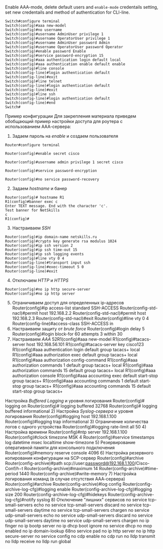 Enable AAA-mode, delete default users and `enable-mode` credentails setting, set new credentails and method of authentication for CLI-line. 

```
Switch#configure terminal
Switch(config)#aaa new-model
Switch(config)#no username
Switch(config)#username AdminUser privilege 1
Switch(config)#username OperatorUser privilege 1
Switch(config)#username AdminUser password Admin
Switch(config)#username OperatorUser password Operator
Switch(config)#enable password Enable
Switch(config)#service password-encryption 15
Switch(config)#aaa authentication login default local
Switch(config)#aaa authentication enable default enable
Switch(config)#line console
Switch(config-line)#login authentication default
Switch(config-line)#exit
Switch(config)#line telnet
Switch(config-line)#login authentication default
Switch(config-line)#exit
Switch(config)#line ssh
Switch(config-line)#login authentication default
Switch(config-line)#end 
Switch#
```




Пример конфигурации
Для закрепления материала приведем обобщающий пример настройки доступа
для роутера с использованием ААА-сервера:

1) Задаем пароль на *enable* и создаем пользователя
```
Router#configure terminal

Router(config)#enable secret cisco

Router(config)#username admin privilege 1 secret cisco

Router(config)#service password-encryption

Router(config)#no service password-recovery
```

2) Задаем *hostname* и банер
```
Router(config)# hostname R1
R1(config)#banner exec c
Enter TEXT message. End with the character 'c'.
Test banner for NetSkills
c
R1(config)#
```

3) Настраиваем *SSH*
```
Router(config)#ip domain-name netskills.ru
Router(config)#crypto key generate rsa modulus 1024
Router(config)#ip ssh version 2
Router(config)#ip ssh time-out 15
Router(config)#ip ssh logging events
Router(config)#line vty 0 4
Router(config-line)#transport input ssh
Router(config-line)#exec-timeout 5 0
Router(config-line)#exit
```

4) Отключаем *HTTP* и *HTTPS*
```
Router(config)#no ip http secure-server
Router(config)#no ip http server
```

5) Ограничиваем доступ для определенных ip-адресов
Router(config)#ip access-list standard SSH-ACCESS
Router(config-std-nacl)#permit host 192.168.2.2
Router(config-std-nacl)#permit host 192.168.2.3
Router(config-std-nacl)#exit
Router(config)#line vty 0 4
Router(config-line)#access-class SSH-ACCESS in
6) Настраиваем защиту от *brute force*
Router(config)#login delay 5
Router(config)#login block-for 60 attempts 3 within 30
7) Настраиваем *ААА*
52R1(config)#aaa new-model
R1(config)#tacacs-server host 192.168.56.101
R1(config)#tacacs-server key cisco123
R1(config)#aaa authentication login default group tacacs+ local
R1(config)#aaa authorization exec default group tacacs+ local
R1(config)#aaa authorization config-command
R1(config)#aaa authorization commands 1 default group tacacs+ local
R1(config)#aaa authorization commands 15 default group tacacs+ local
R1(config)#aaa authorization console
R1(config)#aaa accounting exec default start-stop group tacacs+
R1(config)#aaa accounting commands 1 default start-stop group tacacs+
R1(config)#aaa accounting commands 15 default start-stop group tacacs+

Настройка *Buffered Logging* и уровня логирования
Router(config)# logging on
Router(config)# logging buffered 32768
Router(config)# logging buffered informational
2) Настройка *Syslog-сервера* и уровня логирования
Router(config)#logging host 192.168.1.100
Router(config)#logging trap informational
3) Ограничение количества логов с одного устройства
Router(config)#logging rate-limit all 50
4) Настройка времени
Router(config)#ntp server 192.168.1.100
Router(config)#clock timezone MSK 4
Router(config)#service timestamps log datetime msec localtime show-timezone
5) Резервирование оперативной памяти для консольного подключения
Router(config)#memory reserve console 4096
6) Настройка резервного копирования конфигурации на SCP-сервер
Router(config)#archive
Router(config-archive)#path scp://user:password@192.168.1.100/Cisco-Conf/$h-$t
Router(config-archive)#maximum 14
Router(config-archive)#time-period 1440
Router(config-archive)#write-memory
7) Настройка логирования команд (в случае отсутствия ААА-сервера)
Router(config)#archive
Router(config-archive)#log config
Router(config-archive-log-cfg)#logging enable
Router(config-archive-log-cfg)#logging size 200
Router(config-archive-log-cfg)#hidekeys
Router(config-archive-log-cfg)#notify syslog
8) Отключение "лишних" сервисов
no service tcp-small-servers echo
no service tcp-small-servers discard
no service tcp-small-servers daytime
no service tcp-small-servers chargen
no service udp-small-servers echo
no service udp-small-servers discard
no service udp-small-servers daytime
no service udp-small-servers chargen
no ip finger
no ip bootp server
no ip dhcp boot ignore
no service dhcp
no mop enabled
no ip domain-lookup
68no service pad
no ip http server
no ip http secure-server
no service config
no cdp enable
no cdp run
no lldp transmit
no lldp receive
no lldp run global

